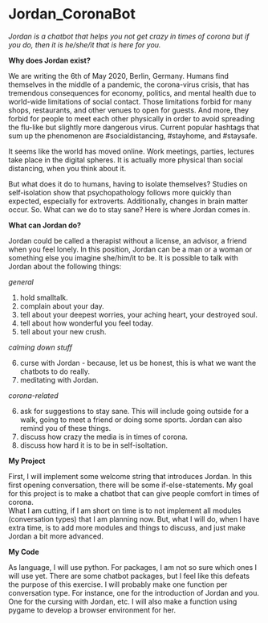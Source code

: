 # Jordan_CoronaBot

*Jordan is a chatbot that helps you not get crazy in times of corona but if you do, then it is he/she/it that is here for you.*

**Why does Jordan exist?**

We are writing the 6th of May 2020, Berlin, Germany. Humans find themselves in the middle of a pandemic, the corona-virus crisis, that has tremendous consequences for economy, politics, and mental health due to world-wide limitations of social contact. Those limitations forbid for many shops, restaurants, and other venues to open for guests. And more, they forbid for people to meet each other physically in order to avoid spreading the flu-like but slightly more dangerous virus. Current popular hashtags that sum up the phenomenon are #socialdistancing, #stayhome, and #staysafe. 

It seems like the world has moved online. Work meetings, parties, lectures take place in the digital spheres. It is actually more physical than social distancing, when you think about it. 

But what does it do to humans, having to isolate themselves? Studies on self-isolation show that psychopathology follows more quickly than expected, especially for extroverts. Additionally, changes in brain matter occur. So. What can we do to stay sane?
Here is where Jordan comes in. 

**What can Jordan do?**

Jordan could be called a therapist without a license, an advisor, a friend when you feel lonely. In this position, Jordan can be a man or a woman or something else you imagine she/him/it to be. It is possible to talk with Jordan about the following things:

*general*
1. hold smalltalk.
2. complain about your day.
3. tell about your deepest worries, your aching heart, your destroyed soul.
4. tell about how wonderful you feel today.
5. tell about your new crush.

*calming down stuff*

6. curse with Jordan - because, let us be honest, this is what we want the chatbots to do really. 
7. meditating with Jordan.

*corona-related*

6. ask for suggestions to stay sane. This will include going outside for a walk, going to meet a friend or doing some sports. 
Jordan can also remind you of these things.
7. discuss how crazy the media is in times of corona. 
8. discuss how hard it is to be in self-isoltation.


**My Project**

First, I will implement some welcome string that introduces Jordan. 
In this first opening conversation, there will be some if-else-statements. 
My goal for this project is to make a chatbot that can give people comfort in times of corona.  
What I am cutting, if I am short on time is to not implement all modules (conversation types) that I am planning now. 
But, what I will do, when I have extra time, is to add more modules and things to discuss, and just make Jordan a bit more advanced. 

**My Code**

As language, I will use python. For packages, I am not so sure which ones I will use yet. There are some chatbot packages, but I feel like this defeats the purpose of this exercise. 
I will probably make one function per conversation type. For instance, one for the introduction of Jordan and you. One for the cursing with Jordan, etc. I will also make a function using pygame to develop a browser environment for her. 

